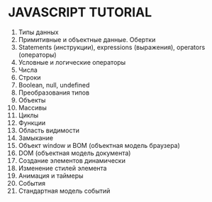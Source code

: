 # JAVASCRIPT TUTORIAL

1. Типы данных
2. Примитивные и объектные данные. Обертки
3. Statements (инструкции), expressions (выражения), operators (операторы)
4. Условные и логические операторы
5. Числа
6. Строки
7. Boolean, null, undefined
8. Преобразования типов
9. Объекты
10. Массивы
11. Циклы
12. Функции
13. Область видимости
14. Замыкание
15. Объект window и BOM (объектная модель браузера)
16. DOM (объектная модель документа)
17. Создание элементов динамически
18. Изменение стилей элемента
19. Анимация и таймеры
20. События
21. Стандартная модель событий
